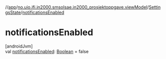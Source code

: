 //[app](../../../index.md)/[no.uio.ifi.in2000.smsolsae.in2000_prosjektoppgave.viewModel](../index.md)/[SettingsState](index.md)/[notificationsEnabled](notifications-enabled.md)

# notificationsEnabled

[androidJvm]\
val [notificationsEnabled](notifications-enabled.md): [Boolean](https://kotlinlang.org/api/latest/jvm/stdlib/kotlin/-boolean/index.html) = false
